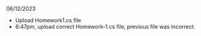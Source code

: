 06/12/2023
- Upload Homework1.cs file
- 6:47pm, upload correct Homework-1.cs file, previous file was incorrect.

